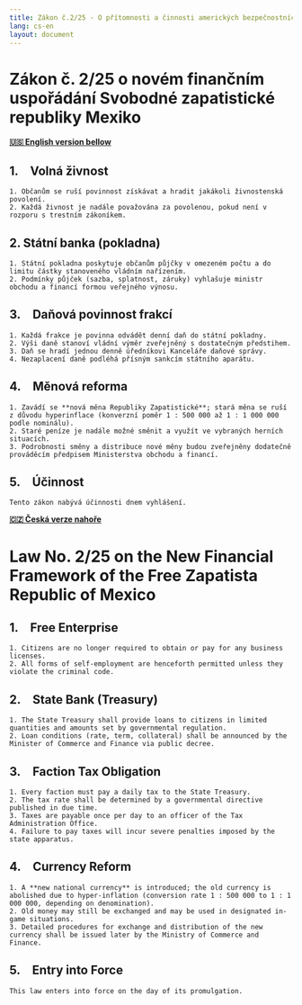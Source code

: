 ```yaml
---
title: Zákon č.2/25 - O přítomnosti a činnosti amerických bezpečnostních složek na území Svobodné zapatistické republiky Mexiko / on the Presence and Activities of U.S. Security Forces in the Free Zapatista Republic of Mexico
lang: cs-en
layout: document
---
```

# Zákon č. 2/25 o novém finančním uspořádání Svobodné zapatistické republiky Mexiko  
**[🇺🇸 English version bellow](#law-no-225-on-the-new-financial-framework-of-the-free-zapatista-republic-of-mexico)** 

## 1. Volná živnost  
    1. Občanům se ruší povinnost získávat a hradit jakákoli živnostenská povolení.  
    2. Každá živnost je nadále považována za povolenou, pokud není v rozporu s trestním zákoníkem.  

## 2. Státní banka (pokladna)  
    1. Státní pokladna poskytuje občanům půjčky v omezeném počtu a do limitu částky stanoveného vládním nařízením.  
    2. Podmínky půjček (sazba, splatnost, záruky) vyhlašuje ministr obchodu a financí formou veřejného výnosu.  

## 3. Daňová povinnost frakcí  
    1. Každá frakce je povinna odvádět denní daň do státní pokladny.  
    2. Výši daně stanoví vládní výměr zveřejněný s dostatečným předstihem.  
    3. Daň se hradí jednou denně úředníkovi Kanceláře daňové správy.  
    4. Nezaplacení daně podléhá přísným sankcím státního aparátu.  

## 4. Měnová reforma  
    1. Zavádí se **nová měna Republiky Zapatistické**; stará měna se ruší z důvodu hyperinflace (konverzní poměr 1 : 500 000 až 1 : 1 000 000 podle nominálu).  
    2. Staré peníze je nadále možné směnit a využít ve vybraných herních situacích.  
    3. Podrobnosti směny a distribuce nové měny budou zveřejněny dodatečně prováděcím předpisem Ministerstva obchodu a financí.  

## 5. Účinnost  
    Tento zákon nabývá účinnosti dnem vyhlášení.  

**[🇨🇿 Česká verze nahoře](#zákon-č-225-o-novém-finančním-uspořádání-svobodné-zapatistické-republiky-mexiko)**  

# Law No. 2/25 on the New Financial Framework of the Free Zapatista Republic of Mexico

## 1. Free Enterprise  
    1. Citizens are no longer required to obtain or pay for any business licenses.  
    2. All forms of self-employment are henceforth permitted unless they violate the criminal code.  

## 2. State Bank (Treasury)  
    1. The State Treasury shall provide loans to citizens in limited quantities and amounts set by governmental regulation.  
    2. Loan conditions (rate, term, collateral) shall be announced by the Minister of Commerce and Finance via public decree.  

## 3. Faction Tax Obligation  
    1. Every faction must pay a daily tax to the State Treasury.  
    2. The tax rate shall be determined by a governmental directive published in due time.  
    3. Taxes are payable once per day to an officer of the Tax Administration Office.  
    4. Failure to pay taxes will incur severe penalties imposed by the state apparatus.  

## 4. Currency Reform  
    1. A **new national currency** is introduced; the old currency is abolished due to hyper-inflation (conversion rate 1 : 500 000 to 1 : 1 000 000, depending on denomination).  
    2. Old money may still be exchanged and may be used in designated in-game situations.  
    3. Detailed procedures for exchange and distribution of the new currency shall be issued later by the Ministry of Commerce and Finance.  

## 5. Entry into Force  
    This law enters into force on the day of its promulgation.  
